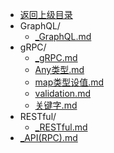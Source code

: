 - [返回上级目录](../)
- GraphQL/
    - [_GraphQL.md](计算机/网络编程/API/GraphQL/_GraphQL.md)
- gRPC/
    - [_gRPC.md](计算机/网络编程/API/gRPC/_gRPC.md)
    - [Any类型.md](计算机/网络编程/API/gRPC/Any类型.md)
    - [map类型设值.md](计算机/网络编程/API/gRPC/map类型设值.md)
    - [validation.md](计算机/网络编程/API/gRPC/validation.md)
    - [关键字.md](计算机/网络编程/API/gRPC/关键字.md)
- RESTful/
    - [_RESTful.md](计算机/网络编程/API/RESTful/_RESTful.md)
- [_API(RPC).md](计算机/网络编程/API/_API(RPC).md)